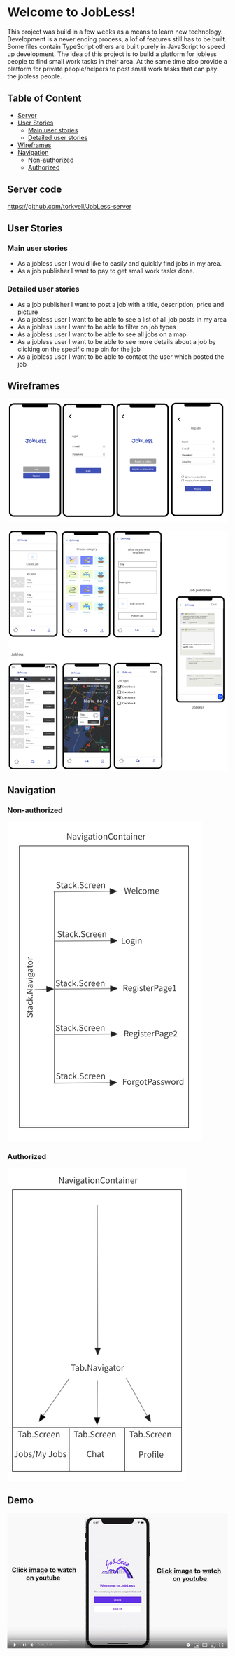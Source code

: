 # Welcome to JobLess!

This project was build in a few weeks as a means to learn new technology. Development is a never ending process, a lof of features still has to be built. Some files contain TypeScript others are built purely in JavaScript to speed up development. The idea of this project is to build a platform for jobless people to find small work tasks in their area. At the same time also provide a platform for private people/helpers to post small work tasks that can pay the jobless people.

## Table of Content

* [Server](#server-code)
* [User Stories](#user-stories)
  * [Main user stories](#user-stories)
  * [Detailed user stories](#detailed-user-stories)
* [Wireframes](#wireframes)
* [Navigation](#navigation)
  * [Non-authorized](#non-authorized)
  * [Authorized](#authorized)


## Server code

https://github.com/torkvell/JobLess-server

## User Stories

### Main user stories

- As a jobless user I would like to easily and quickly find jobs in my area.
- As a job publisher I want to pay to get small work tasks done.

### Detailed user stories

- As a job publisher I want to post a job with a title, description, price and picture
- As a jobless user I want to be able to see a list of all job posts in my area
- As a jobless user I want to be able to filter on job types
- As a jobless user I want to be able to see all jobs on a map
- As a jobless user I want to be able to see more details about a job by clicking on the specific map pin for the job
- As a jobless user I want to be able to contact the user which posted the job

## Wireframes
![wireframe-login-signup](https://github.com/torkvell/JobLess-client/blob/master/src/assets/jobless-login-signup-wireframe.png) 

![wireframe-job-board](https://github.com/torkvell/JobLess-client/blob/master/src/assets/job-board-wireframe.png) 

## Navigation

### Non-authorized

![navigation-loggedOut](https://github.com/torkvell/JobLess-client/blob/master/src/assets/navigation-loggedOut.png) 

### Authorized

![navigation-signedOut](https://github.com/torkvell/JobLess-client/blob/master/src/assets/navigation-loggedIn.png) 

## Demo

[![Youtube video demo for JobLess](https://github.com/torkvell/JobLess-client/blob/master/src/assets/youtube-image-jobless.png)](https://youtu.be/7OBgyEOioFo)

